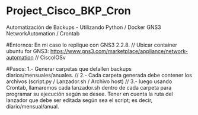 # Project_Cisco_BKP_Cron
Automatización de Backups - Utilizando Python / Docker GNS3 NetworkAutomation / Crontab

#Entornos:
En mi caso lo replique con GNS3 2.2.8. //
Ubicar container ubuntu for GNS3: https://www.gns3.com/marketplace/appliance/network-automation //
CiscoIOSv

#Pasos:
1.- Generar carpetas que detallen backups diarios/mensuales/anuales. //
2.- Cada carpeta generada debe contener los archivos (script.py / Lanzador.sh / Archivo host) //
3.- luego usando Crontab, llamaremos cada lanzador.sh dentro de cada carpeta para programar su ejecución según se desee.
Tener en cuenta la ruta del lanzador que debe ser editada según sea el script; es decir, diario/mensual/anual.



